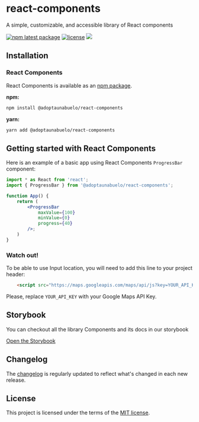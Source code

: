 # react-components
A simple, customizable, and accessible library of React components

[![npm latest package](https://img.shields.io/npm/v/@adoptaunabuelo/react-components/latest.svg)](https://www.npmjs.com/package/@adoptaunabuelo/react-components)
[![license](https://img.shields.io/badge/license-MIT-blue.svg)](https://github.com/mui/material-ui/blob/HEAD/LICENSE)
<a href="https://www.chromatic.com/library?appId=64650038c7589bed568201a8" target="_blank"><img src="https://raw.githubusercontent.com/storybooks/brand/master/badge/badge-storybook.svg"></a>

## Installation

### React Components

React Components is available as an [npm package](https://www.npmjs.com/package/@adoptaunabuelo/react-components).

**npm:**

```sh
npm install @adoptaunabuelo/react-components
```

**yarn:**

```sh
yarn add @adoptaunabuelo/react-components
```

## Getting started with React Components

Here is an example of a basic app using React Components `ProgressBar` component:

```jsx
import * as React from 'react';
import { ProgressBar } from '@adoptaunabuelo/react-components';

function App() {
    return (
        <ProgressBar 
            maxValue={100}
            minValue={0}
            progress={40}
        />;
    )
}
```

### Watch out! 
To be able to use Input location, you will need to add this line to your project header:

```html
    <script src="https://maps.googleapis.com/maps/api/js?key=YOUR_API_KEY&libraries=places&language=es"/>
```
Please, replace ``YOUR_API_KEY`` with your Google Maps API Key.

## Storybook

You can checkout all the library Components and its docs in our storybook

[Open the Storybook](https://www.chromatic.com/library?appId=64650038c7589bed568201a8)

## Changelog

The [changelog](https://github.com/mui/material-ui/releases) is regularly updated to reflect what's changed in each new release.

## License

This project is licensed under the terms of the
[MIT license](/LICENSE).